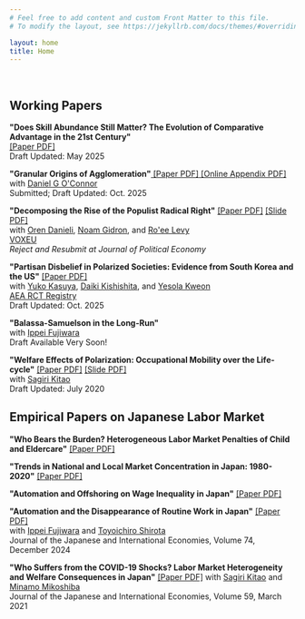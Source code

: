 ```yaml
---
# Feel free to add content and custom Front Matter to this file.
# To modify the layout, see https://jekyllrb.com/docs/themes/#overriding-theme-defaults

layout: home
title: Home
---
```

<br>

## Working Papers

**"Does Skill Abundance Still Matter? The Evolution of Comparative Advantage in the 21st Century"**<a href="/files/research/KIKUCHI-skill-trade.pdf" target="_blank"> <br>
 [Paper PDF]</a><br>
 Draft Updated: May 2025<br>

**"Granular Origins of Agglomeration"**<a href="/files/research/KIKUCHI-OCONNOR-granular-spatial.pdf" target="_blank"> [Paper PDF]</a><a href="/files/research/KIKUCHI-OCONNOR-granular-spatial-OnlineApp.pdf" target="_blank"> [Online Appendix PDF]</a><br>
with  <a href="https://www.danielgoconnor.com" target="_blank">Daniel G O'Connor</a><br>
Submitted; Draft Updated: Oct. 2025<br>

**"Decomposing the Rise of the Populist Radical Right"** <a href="/files/research/DGKL-Populism.pdf" target="_blank">[Paper PDF]</a>
<a href="/files/research/slide-DGKL-Populism.pdf" target="_blank">[Slide PDF]</a><br>
with <a href="https://www.orendanieli.com/home" target="_blank">Oren Danieli</a>, 
<a href="https://noamgidron.com/" target="_blank">Noam Gidron</a>, 
and <a href="https://www.roeelevy.com/" target="_blank">Ro'ee Levy</a><br>
 <a href="https://cepr.org/voxeu/columns/decomposing-rise-populist-radical-right-how-changes-priorities-explain-electoral" target="_blank">VOXEU</a><br>
*Reject and Resubmit at Journal of Political Economy* <br>

**"Partisan Disbelief in Polarized Societies: Evidence from South Korea and the US"** <a href="/files/research/KKKK-partisan-disbelief.pdf" target="_blank">[Paper PDF]</a><br>
with  <a href="https://yukokasuya.com/" target="_blank">Yuko Kasuya</a>, <a href="https://sites.google.com/site/kishishitaecon/" target="_blank">Daiki Kishishita</a>, and <a href="https://yesolakweon.github.io/" target="_blank">Yesola Kweon</a> <br>
<a href="https://www.socialscienceregistry.org/trials/16557" target="_blank">AEA RCT Registry</a><br>
Draft Updated: Oct. 2025 <br>

**"Balassa-Samuelson in the Long-Run"** <br>
with <a href="https://sites.google.com/site/ippeifujiwara/" target="_blank">Ippei Fujiwara</a> <br>
Draft Available Very Soon!<br>

**"Welfare Effects of Polarization: Occupational Mobility over the Life-cycle"** <a href="/files/research/KK-ROBOT.pdf" target="_blank">[Paper PDF]</a> <a href="/files/research/slide-KK-ROBOT.pdf" target="_blank">[Slide PDF]</a><br>
with <a href="https://sites.google.com/site/sagirikitao/home" target="_blank">Sagiri Kitao</a><br>
Draft Updated: July 2020<br>

## Empirical Papers on Japanese Labor Market

**"Who Bears the Burden? Heterogeneous Labor Market Penalties of Child and Eldercare"** <a href="/files/research/KIKUCHI_LTC_Penalty.pdf" target="_blank">[Paper PDF]</a><br>

**"Trends in National and Local Market Concentration in Japan: 1980-2020"** <a href="/files/research/KIKUCHI_JPN_concentration.pdf" target="_blank">[Paper PDF]</a><br>

**"Automation and Offshoring on Wage Inequality in Japan"** <a href="/files/research/KIKUCHI_JPN_techtrade_ineq.pdf" target="_blank">[Paper PDF]</a><br>

**"Automation and the Disappearance of Routine Work in Japan"**
<a href="/files/research/FKS-robot-japan.pdf" target="_blank">[Paper PDF]</a><br>
with <a href="https://sites.google.com/site/ippeifujiwara/" target="_blank">Ippei Fujiwara</a> and <a href="https://researchmap.jp/81332791111?lang=en" target="_blank">Toyoichiro Shirota</a><br>
Journal of the Japanese and International Economies, Volume 74, December 2024 <br>


**"Who Suffers from the COVID-19 Shocks? Labor Market Heterogeneity and Welfare Consequences in Japan"**
 <a href="/files/research/KKM-COVID19.pdf" target="_blank">[Paper PDF]</a>
with  <a href="https://sites.google.com/site/sagirikitao/home" target="_blank">Sagiri Kitao</a> and
 <a href="https://sites.google.com/view/minamomikoshiba/home" target="_blank">Minamo Mikoshiba</a><br>
Journal of the Japanese and International Economies, Volume 59, March 2021 <br>